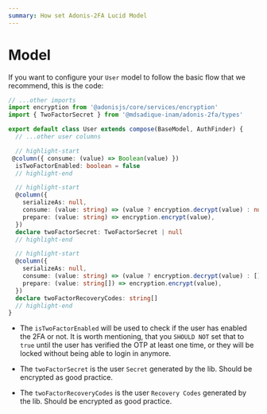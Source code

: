 ```yaml
---
summary: How set Adonis-2FA Lucid Model
---
```


# Model

If you want to configure your `User` model to follow the basic flow that we recommend, this is the code:

```ts
// ...other imports
import encryption from '@adonisjs/core/services/encryption'
import { TwoFactorSecret } from '@mdsadique-inam/adonis-2fa/types'

export default class User extends compose(BaseModel, AuthFinder) {
  // ...other user columns

  // highlight-start
 @column({ consume: (value) => Boolean(value) })
  isTwoFactorEnabled: boolean = false
  // highlight-end

  // highlight-start
  @column({
    serializeAs: null,
    consume: (value: string) => (value ? encryption.decrypt(value) : null),
    prepare: (value: string) => encryption.encrypt(value),
  })
  declare twoFactorSecret: TwoFactorSecret | null
  // highlight-end

  // highlight-start
  @column({
    serializeAs: null,
    consume: (value: string) => (value ? encryption.decrypt(value) : []),
    prepare: (value: string[]) => encryption.encrypt(value),
  })
  declare twoFactorRecoveryCodes: string[]
  // highlight-end
}
```

- The `isTwoFactorEnabled` will be used to check if the user has enabled the 2FA or not. It is worth mentioning, that you `SHOULD NOT` set that to `true` until the user has verified the OTP at least one time, or they will be locked without being able to login in anymore.

- The `twoFactorSecret` is the user `Secret` generated by the lib. Should be encrypted as good practice.

- The `twoFactorRecoveryCodes` is the user `Recovery Codes` generated by the lib. Should be encrypted as good practice.
